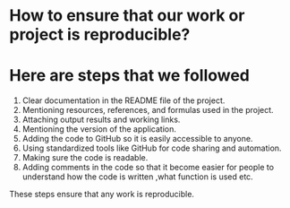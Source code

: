 # How to ensure that our work or project is reproducible?

# Here are steps that we followed 
1. Clear documentation in the README file of the project.
2. Mentioning resources, references, and formulas used in the project.
3. Attaching output results and working links.
4. Mentioning the version of the application.
5. Adding the code to GitHub so it is easily accessible to anyone.
6. Using standardized tools like GitHub for code sharing and automation.
7. Making sure the code is readable.
8. Adding comments in the code so that it become easier for people to understand how the code is written ,what function is used etc.
   
These steps ensure that any work is reproducible.

